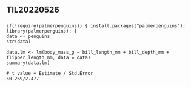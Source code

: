 ## TIL20220526

### 

```{r}
if(!require(palmerpenguins)) { install.packages("palmerpenguins"); library(palmerpenguins); }
data <- penguins
str(data)
```

```{r}
data.lm <- lm(body_mass_g ~ bill_length_mm + bill_depth_mm + flipper_length_mm, data = data)
summary(data.lm)
```

```{r}
# t_value = Estimate / Std.Error
50.269/2.477
```


